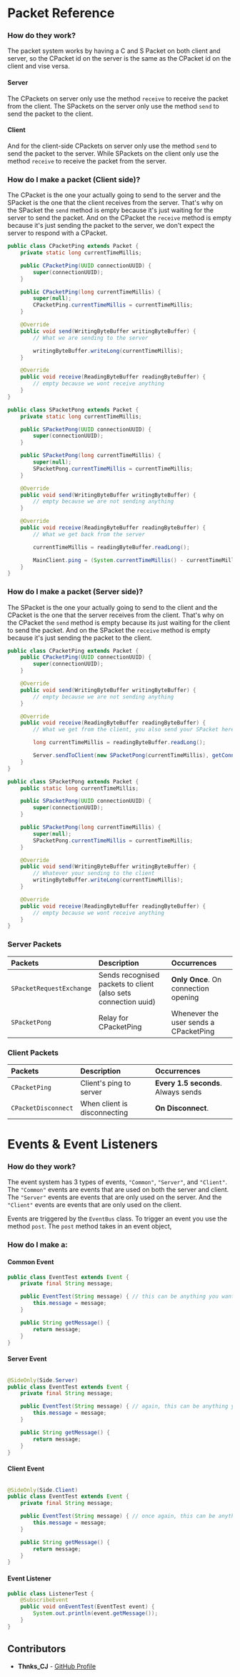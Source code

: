# Packet Reference

### How do they work?

The packet system works by having a C and S Packet on both client and server,
so the CPacket id on the server is the same as the CPacket id on the client and vise versa.

#### Server

The CPackets on server only use the method `receive` to receive the packet from the client.
The SPackets on the server only use the method `send` to send the packet to the client.

#### Client

And for the client-side CPackets on server only use the method `send` to send the packet to the server.
While SPackets on the client only use the method `receive` to receive the packet from the server.

### How do I make a packet (Client side)?

The CPacket is the one your actually going to send to the server and the SPacket is the one that the
client receives from the server. That's why on the SPacket the `send` method is empty because it's just
waiting for the server to send the packet. And on the CPacket the `receive` method is empty because
it's just sending the packet to the server, we don't expect the server to respond with a CPacket.

```java
public class CPacketPing extends Packet {
    private static long currentTimeMillis;

    public CPacketPing(UUID connectionUUID) {
        super(connectionUUID);
    }

    public CPacketPing(long currentTimeMillis) {
        super(null);
        CPacketPing.currentTimeMillis = currentTimeMillis;
    }

    @Override
    public void send(WritingByteBuffer writingByteBuffer) {
        // What we are sending to the server

        writingByteBuffer.writeLong(currentTimeMillis);
    }

    @Override
    public void receive(ReadingByteBuffer readingByteBuffer) {
        // empty because we wont receive anything
    }
}
```

```java
public class SPacketPong extends Packet {
    private static long currentTimeMillis;

    public SPacketPong(UUID connectionUUID) {
        super(connectionUUID);
    }

    public SPacketPong(long currentTimeMillis) {
        super(null);
        SPacketPong.currentTimeMillis = currentTimeMillis;
    }

    @Override
    public void send(WritingByteBuffer writingByteBuffer) {
        // empty because we are not sending anything
    }

    @Override
    public void receive(ReadingByteBuffer readingByteBuffer) {
        // What we get back from the server

        currentTimeMillis = readingByteBuffer.readLong();

        MainClient.ping = (System.currentTimeMillis() - currentTimeMillis);
    }
}
```

### How do I make a packet (Server side)?

The SPacket is the one your actually going to send to the client and the CPacket is the one that the
server receives from the client. That's why on the CPacket the `send` method is empty because its just
waiting for the client to send the packet. And on the SPacket the `receive` method is empty because
it's just sending the packet to the client.

```java
public class CPacketPing extends Packet {
    public CPacketPing(UUID connectionUUID) {
        super(connectionUUID);
    }

    @Override
    public void send(WritingByteBuffer writingByteBuffer) {
        // empty because we are not sending anything
    }

    @Override
    public void receive(ReadingByteBuffer readingByteBuffer) {
        // What we get from the client, you also send your SPacket here as a response

        long currentTimeMillis = readingByteBuffer.readLong();

        Server.sendToClient(new SPacketPong(currentTimeMillis), getConnectionUUID());
    }
}
```

```java
public class SPacketPong extends Packet {
    public static long currentTimeMillis;

    public SPacketPong(UUID connectionUUID) {
        super(connectionUUID);
    }

    public SPacketPong(long currentTimeMillis) {
        super(null);
        SPacketPong.currentTimeMillis = currentTimeMillis;
    }

    @Override
    public void send(WritingByteBuffer writingByteBuffer) {
        // Whatever your sending to the client
        writingByteBuffer.writeLong(currentTimeMillis);
    }

    @Override
    public void receive(ReadingByteBuffer readingByteBuffer) {
        // empty because we wont receive anything
    }
}
```

### Server Packets

| Packets                  | Description                                                    | Occurrences                           |
|:-------------------------|:---------------------------------------------------------------|:--------------------------------------|
| `SPacketRequestExchange` | Sends recognised packets to client (also sets connection uuid) | **Only Once**. On connection opening  |
| `SPacketPong`            | Relay for CPacketPing                                          | Whenever the user sends a CPacketPing |

### Client Packets

| Packets             | Description                  | Occurrences                         |
|:--------------------|:-----------------------------|:------------------------------------|
| `CPacketPing`       | Client's ping to server      | **Every 1.5 seconds**. Always sends |
| `CPacketDisconnect` | When client is disconnecting | **On Disconnect**.                  |

# Events & Event Listeners

### How do they work?

The event system has 3 types of events, `"Common"`, `"Server"`, and `"Client"`.
The `"Common"` events are events that are used on both the server and client.
The `"Server"` events are events that are only used on the server.
And the `"Client"` events are events that are only used on the client.

Events are triggered by the `EventBus` class. To trigger an event you use the method `post`.
The `post` method takes in an event object,

### How do I make a:

#### Common Event

```java
public class EventTest extends Event {
    private final String message;

    public EventTest(String message) { // this can be anything you want, it's just an example
        this.message = message;
    }

    public String getMessage() {
        return message;
    }
}
```

#### Server Event

```java

@SideOnly(Side.Server)
public class EventTest extends Event {
    private final String message;

    public EventTest(String message) { // again, this can be anything you want, it's just an example
        this.message = message;
    }

    public String getMessage() {
        return message;
    }
}
```

#### Client Event

```java

@SideOnly(Side.Client)
public class EventTest extends Event {
    private final String message;

    public EventTest(String message) { // once again, this can be anything you want, it's just an example
        this.message = message;
    }

    public String getMessage() {
        return message;
    }
}
```

#### Event Listener

```java
public class ListenerTest {
    @SubscribeEvent
    public void onEventTest(EventTest event) {
        System.out.println(event.getMessage());
    }
}
```

## Contributors

* **Thnks_CJ** - [GitHub Profile](https://github.com/ThnksCJ)
